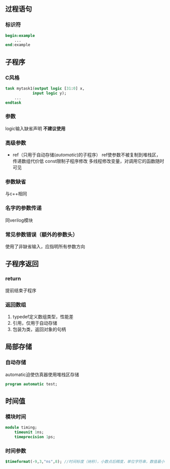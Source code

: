 ## 过程语句
### 标识符
```systemverilog
begin:example
	...
end:example
```
## 子程序
### C风格
```systemverilog
task mytask1(output logic [31:0] x,
			input logic y);
	...
endtask
```
### 参数
logic输入缺省声明
**不建议使用**
### 高级参数
- ref（只用于自动存储(*automatic*)的子程序）
ref使参数不被复制到堆栈区，传递数组代价低
const限制子程序修改
多线程修改变量，对调用它的函数随时可见
### 参数缺省
与c++相同
### 名字的参数传递
同verilog模块
### 常见参数错误（额外的参数头）
使用了非缺省输入，应指明所有参数方向
## 子程序返回
### return
提前结束子程序
### 返回数组
1. typedef定义数组类型，性能差
2. 引用，仅用于自动存储
3. 包装为类，返回对象的句柄
## 局部存储
### 自动存储
automatic迫使仿真器使用堆栈区存储
```systemverilog
program automatic test;
```
## 时间值
### 模块时间
```systemverilog
module timing;
	timeunit 1ns;
	timeprecision 1ps;
```
### 时间参数
```systemverilog
$timeformat(-9,3,"ns",8); //时间标度（纳秒），小数点后精度，单位字符串，数值最小宽度
```
